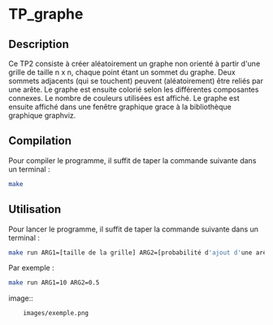 # TP_graphe

## Description

Ce TP2 consiste à créer aléatoirement un graphe non orienté à partir d'une grille de taille n x n, chaque point étant un sommet du graphe. Deux sommets adjacents (qui se touchent) peuvent (aléatoirement) être reliés par une arête. Le graphe est ensuite colorié selon les différentes composantes connexes. Le nombre de couleurs utilisées est affiché. Le graphe est ensuite affiché dans une fenêtre graphique grace à la bibliothèque graphique graphviz.

## Compilation

Pour compiler le programme, il suffit de taper la commande suivante dans un terminal :

```bash
make
```

## Utilisation

Pour lancer le programme, il suffit de taper la commande suivante dans un terminal :

```bash
make run ARG1=[taille de la grille] ARG2=[probabilité d'ajout d'une arête]
```

Par exemple :

```bash
make run ARG1=10 ARG2=0.5
```

image::
    
        images/exemple.png

